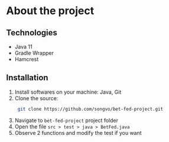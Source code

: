 # About the project

## Technologies
* Java 11
* Gradle Wrapper
* Hamcrest

## Installation
1. Install softwares on your machine: Java, Git
2. Clone the source:
   ```bash
    git clone https://github.com/songvo/bet-fed-project.git
   ```
3. Navigate to `bet-fed-project` project folder
4. Open the file `src > test > java > BetFed.java`
5. Observe 2 functions and modify the test if you want
